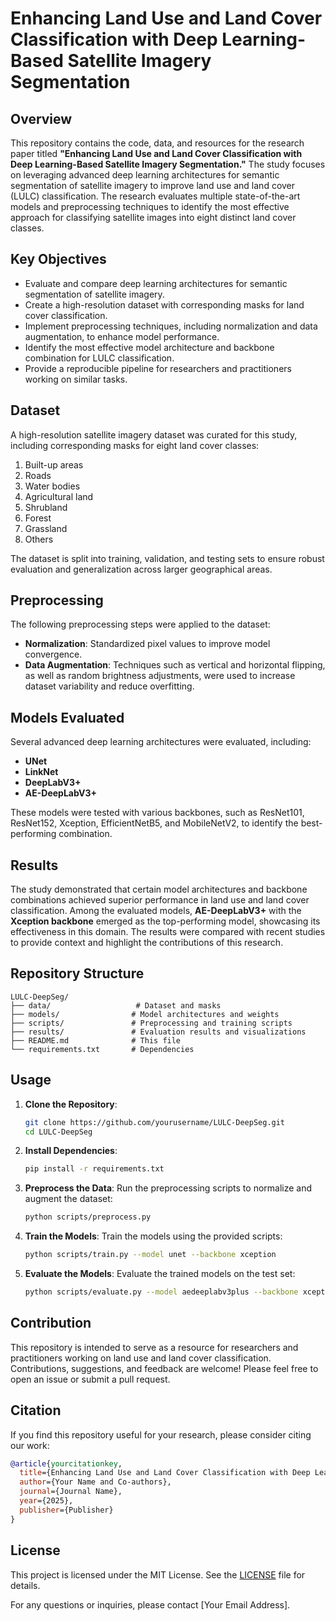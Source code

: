 # Enhancing Land Use and Land Cover Classification with Deep Learning-Based Satellite Imagery Segmentation

## Overview
This repository contains the code, data, and resources for the research paper titled **"Enhancing Land Use and Land Cover Classification with Deep Learning-Based Satellite Imagery Segmentation."** The study focuses on leveraging advanced deep learning architectures for semantic segmentation of satellite imagery to improve land use and land cover (LULC) classification. The research evaluates multiple state-of-the-art models and preprocessing techniques to identify the most effective approach for classifying satellite images into eight distinct land cover classes.

## Key Objectives
- Evaluate and compare deep learning architectures for semantic segmentation of satellite imagery.
- Create a high-resolution dataset with corresponding masks for land cover classification.
- Implement preprocessing techniques, including normalization and data augmentation, to enhance model performance.
- Identify the most effective model architecture and backbone combination for LULC classification.
- Provide a reproducible pipeline for researchers and practitioners working on similar tasks.

## Dataset
A high-resolution satellite imagery dataset was curated for this study, including corresponding masks for eight land cover classes:
1. Built-up areas
2. Roads
3. Water bodies
4. Agricultural land
5. Shrubland
6. Forest
7. Grassland
8. Others

The dataset is split into training, validation, and testing sets to ensure robust evaluation and generalization across larger geographical areas.

## Preprocessing
The following preprocessing steps were applied to the dataset:
- **Normalization**: Standardized pixel values to improve model convergence.
- **Data Augmentation**: Techniques such as vertical and horizontal flipping, as well as random brightness adjustments, were used to increase dataset variability and reduce overfitting.

## Models Evaluated
Several advanced deep learning architectures were evaluated, including:
- **UNet**
- **LinkNet**
- **DeepLabV3+**
- **AE-DeepLabV3+**

These models were tested with various backbones, such as ResNet101, ResNet152, Xception, EfficientNetB5, and MobileNetV2, to identify the best-performing combination.

## Results
The study demonstrated that certain model architectures and backbone combinations achieved superior performance in land use and land cover classification. Among the evaluated models, **AE-DeepLabV3+** with the **Xception backbone** emerged as the top-performing model, showcasing its effectiveness in this domain. The results were compared with recent studies to provide context and highlight the contributions of this research.

## Repository Structure
```
LULC-DeepSeg/
├── data/                   # Dataset and masks
├── models/                # Model architectures and weights
├── scripts/               # Preprocessing and training scripts
├── results/               # Evaluation results and visualizations
├── README.md              # This file
└── requirements.txt       # Dependencies
```

## Usage
1. **Clone the Repository**:
   ```bash
   git clone https://github.com/yourusername/LULC-DeepSeg.git
   cd LULC-DeepSeg
   ```

2. **Install Dependencies**:
   ```bash
   pip install -r requirements.txt
   ```

3. **Preprocess the Data**:
   Run the preprocessing scripts to normalize and augment the dataset:
   ```bash
   python scripts/preprocess.py
   ```

4. **Train the Models**:
   Train the models using the provided scripts:
   ```bash
   python scripts/train.py --model unet --backbone xception
   ```

5. **Evaluate the Models**:
   Evaluate the trained models on the test set:
   ```bash
   python scripts/evaluate.py --model aedeeplabv3plus --backbone xception
   ```

## Contribution
This repository is intended to serve as a resource for researchers and practitioners working on land use and land cover classification. Contributions, suggestions, and feedback are welcome! Please feel free to open an issue or submit a pull request.

## Citation
If you find this repository useful for your research, please consider citing our work:
```bibtex
@article{yourcitationkey,
  title={Enhancing Land Use and Land Cover Classification with Deep Learning-Based Satellite Imagery Segmentation},
  author={Your Name and Co-authors},
  journal={Journal Name},
  year={2025},
  publisher={Publisher}
}
```

## License
This project is licensed under the MIT License. See the [LICENSE](LICENSE) file for details.

For any questions or inquiries, please contact [Your Email Address].
